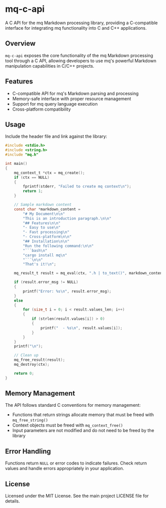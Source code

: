 # mq-c-api

A C API for the mq Markdown processing library, providing a C-compatible interface for integrating mq functionality into C and C++ applications.

## Overview

`mq-c-api` exposes the core functionality of the mq Markdown processing tool through a C API, allowing developers to use mq's powerful Markdown manipulation capabilities in C/C++ projects.

## Features

- C-compatible API for mq's Markdown parsing and processing
- Memory-safe interface with proper resource management
- Support for mq query language execution
- Cross-platform compatibility

## Usage

Include the header file and link against the library:

````c
#include <stdio.h>
#include <string.h>
#include "mq.h"

int main()
{
    mq_context_t *ctx = mq_create();
    if (ctx == NULL)
    {
        fprintf(stderr, "Failed to create mq context\n");
        return 1;
    }

    // Sample markdown content
    const char *markdown_content =
        "# My Document\n\n"
        "This is an introduction paragraph.\n\n"
        "## Features\n\n"
        "- Easy to use\n"
        "- Fast processing\n"
        "- Cross-platform\n\n"
        "## Installation\n\n"
        "Run the following command:\n\n"
        "```bash\n"
        "cargo install mq\n"
        "```\n\n"
        "That's it!\n";

    mq_result_t result = mq_eval(ctx, ".h | to_text()", markdown_content, "markdown");

    if (result.error_msg != NULL)
    {
        printf("Error: %s\n", result.error_msg);
    }
    else
    {
        for (size_t i = 0; i < result.values_len; i++)
        {
            if (strlen(result.values[i]) > 0)
            {
                printf("  - %s\n", result.values[i]);
            }
        }
    }
    printf("\n");

    // Clean up
    mq_free_result(result);
    mq_destroy(ctx);

    return 0;
}
````

## Memory Management

The API follows standard C conventions for memory management:

- Functions that return strings allocate memory that must be freed with `mq_free_string()`
- Context objects must be freed with `mq_context_free()`
- Input parameters are not modified and do not need to be freed by the library

## Error Handling

Functions return `NULL` or error codes to indicate failures. Check return values and handle errors appropriately in your application.

## License

Licensed under the MIT License. See the main project LICENSE file for details.
